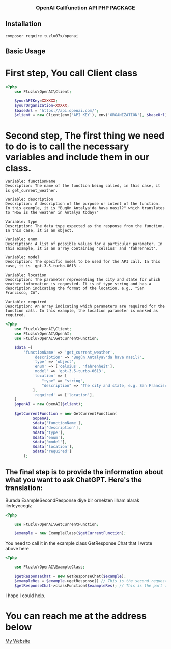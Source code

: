 <h3 align="center">OpenAI Callfunction API PHP PACKAGE<br></h3>

## Installation

```
composer require tuzlu07x/openai
```

## Basic Usage

# First step, You call Client class

```php
<?php
    use Ftuzlu\OpenAI\Client;

    $yourAPIKey=XXXXXX;
    $yourOrganization=XXXXX;
    $baseUrl = 'https://api.openai.com/';
    $client = new Client(env('API_KEY'), env('ORGANIZATION'), $baseUrl);
```

# Second step, The first thing we need to do is to call the necessary variables and include them in our class.

```
Variable: functionName
Description: The name of the function being called, in this case, it is get_current_weather.

Variable: description
Description: A description of the purpose or intent of the function. In this example, it is "Bugün Antalya'da hava nasıl?" which translates to "How is the weather in Antalya today?"

Variable: type
Description: The data type expected as the response from the function. In this case, it is an object.

Variable: enum
Description: A list of possible values for a particular parameter. In this example, it is an array containing 'celsius' and 'fahrenheit'.

Variable: model
Description: The specific model to be used for the API call. In this case, it is 'gpt-3.5-turbo-0613'.

Variable: location
Description: The parameter representing the city and state for which weather information is requested. It is of type string and has a description indicating the format of the location, e.g., "San Francisco, CA".

Variable: required
Description: An array indicating which parameters are required for the function call. In this example, the location parameter is marked as required.
```

```php
<?php
    use Ftuzlu\OpenAI\Client;
    use Ftuzlu\OpenAI\OpenAI;
    use Ftuzlu\OpenAI\GetCurrentFunction;

    $data =[
        'functionName' => 'get_current_weather',
            'description' => 'Bugün Antalya\'da hava nasıl?',
            'type' => 'object',
            'enum' => ['celsius', 'fahrenheit'],
            'model' => 'gpt-3.5-turbo-0613',
            'location' => [
                "type" => "string",
                "description" => "The city and state, e.g. San Francisco, CA",
            ],
            'required' => ['location'],
    ]
    $openAI = new OpenAI($client);

    $getCurrentFunction = new GetCurrentFunction(
            $openAI,
            $data['functionName'],
            $data['description'],
            $data['type'],
            $data['enum'],
            $data['model'],
            $data['location'],
            $data['required']
        );
```

## The final step is to provide the information about what you want to ask ChatGPT. Here's the translation:

<p>Burada ExampleSecondResponse diye bir ornekten ilham alarak ilerleyecegiz</p>

```php
<?php

    use Ftuzlu\OpenAI\GetCurrentFunction;

    $example = new ExampleClass($getCurrentFunction);
```

<p>You need to call it in the example class GetResponse Chat that I wrote above here</p>

```php
<?php

    use Ftuzlu\OpenAI\ExampleClass;

    $getResponseChat = new GetResponseChat($example);
    $exampleRes = $example->getResponse() // This is the second request part where we receive a response to the question in line with the question asked to chatgpt.
    $getResponseChat->classFunction($exampleRes); // This is the part where the Class you made the second request in line with the question asked from Chatgpt is received.
```

<p>I hope I could help.</p>

# You can reach me at the address below

<a href="https:://tuzlu.org">My Website </a>
